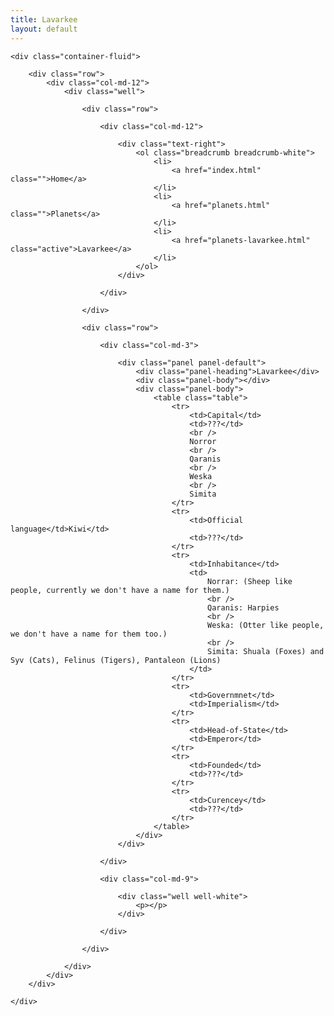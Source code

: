 ```yaml
---
title: Lavarkee
layout: default
---
```

    <div class="container-fluid">

        <div class="row">
            <div class="col-md-12">
                <div class="well">

                    <div class="row">
                        
                        <div class="col-md-12">
                            
                            <div class="text-right">
                                <ol class="breadcrumb breadcrumb-white">
                                    <li>
                                        <a href="index.html" class="">Home</a>
                                    </li>
                                    <li>
                                        <a href="planets.html" class="">Planets</a>
                                    </li>
                                    <li>
                                        <a href="planets-lavarkee.html" class="active">Lavarkee</a>
                                    </li>
                                </ol>
                            </div>
                            
                        </div>
                        
                    </div>

                    <div class="row">
                        
                        <div class="col-md-3">
                            
                            <div class="panel panel-default">
                                <div class="panel-heading">Lavarkee</div>
                                <div class="panel-body"></div>
                                <div class="panel-body">
                                    <table class="table">
                                        <tr>
                                            <td>Capital</td>
                                            <td>???</td>
                                            <br />
                                            Norror 
                                            <br />
                                            Qaranis
                                            <br />
                                            Weska
                                            <br />
                                            Simita
                                        </tr>
                                        <tr>
                                            <td>Official language</td>Kiwi</td>
                                            <td>???</td>
                                        </tr>
                                        <tr>
                                            <td>Inhabitance</td>
                                            <td>
                                                Norrar: (Sheep like people, currently we don't have a name for them.)
                                                <br />
                                                Qaranis: Harpies 
                                                <br /> 
                                                Weska: (Otter like people, we don't have a name for them too.)
                                                <br /> 
                                                Simita: Shuala (Foxes) and Syv (Cats), Felinus (Tigers), Pantaleon (Lions)
                                            </td>
                                        </tr>
                                        <tr>
                                            <td>Governmnet</td>
                                            <td>Imperialism</td>
                                        </tr>
                                        <tr>
                                            <td>Head-of-State</td>
                                            <td>Emperor</td>
                                        </tr>
                                        <tr>
                                            <td>Founded</td>
                                            <td>???</td>
                                        </tr>
                                        <tr>
                                            <td>Curencey</td>
                                            <td>???</td>
                                        </tr>
                                    </table>
                                </div>
                            </div>
                            
                        </div>
                        
                        <div class="col-md-9">
                            
                            <div class="well well-white">
                                <p></p>
                            </div>
                            
                        </div>
                        
                    </div>

                </div>
            </div>
        </div>

    </div>
